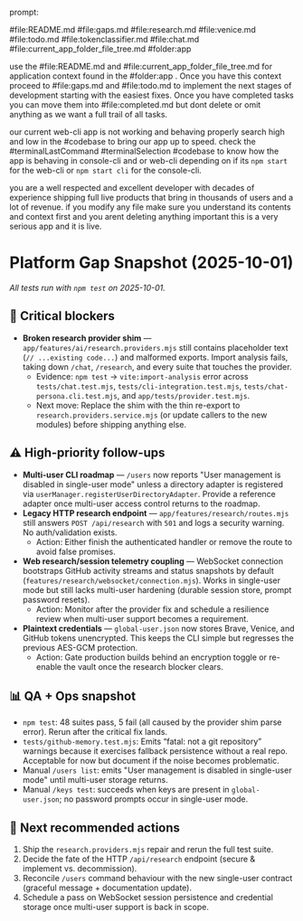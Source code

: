prompt:

#file:README.md #file:gaps.md #file:research.md #file:venice.md #file:todo.md #file:tokenclassifier.md #file:chat.md #file:current_app_folder_file_tree.md #folder:app 


use the #file:README.md and #file:current_app_folder_file_tree.md for application context found in the #folder:app . Once you have this context proceed to #file:gaps.md and #file:todo.md to implement the next stages of development starting with the easiest fixes. Once you have completed tasks you can move them into #file:completed.md but dont delete or omit anything as we want a full trail of all tasks.


our current web-cli app is not working and behaving properly search high and low in the #codebase to bring our app up to speed. check the #terminalLastCommand #terminalSelection #codebase to know how the app is behaving in console-cli and or web-cli depending on if its `npm start` for the web-cli or `npm start cli` for the console-cli.

you are a well respected and excellent developer with decades of experience shipping full live products that bring in thousands of users and a lot of revenue. if you modify any file make sure you understand its contents and context first and you arent deleting anything important this is a very serious app and it is live.


# Platform Gap Snapshot (2025-10-01)

_All tests run with `npm test` on 2025-10-01._

## 🚨 Critical blockers
- **Broken research provider shim** — `app/features/ai/research.providers.mjs` still contains placeholder text (`// ...existing code...`) and malformed exports. Import analysis fails, taking down `/chat`, `/research`, and every suite that touches the provider.
  - Evidence: `npm test` → `vite:import-analysis` error across `tests/chat.test.mjs`, `tests/cli-integration.test.mjs`, `tests/chat-persona.cli.test.mjs`, and `app/tests/provider.test.mjs`.
  - Next move: Replace the shim with the thin re-export to `research.providers.service.mjs` (or update callers to the new modules) before shipping anything else.

## ⚠️ High-priority follow-ups
- **Multi-user CLI roadmap** — `/users` now reports "User management is disabled in single-user mode" unless a directory adapter is registered via `userManager.registerUserDirectoryAdapter`. Provide a reference adapter once multi-user access control returns to the roadmap.
- **Legacy HTTP research endpoint** — `app/features/research/routes.mjs` still answers `POST /api/research` with `501` and logs a security warning. No auth/validation exists.
  - Action: Either finish the authenticated handler or remove the route to avoid false promises.
- **Web research/session telemetry coupling** — WebSocket connection bootstraps GitHub activity streams and status snapshots by default (`features/research/websocket/connection.mjs`). Works in single-user mode but still lacks multi-user hardening (durable session store, prompt password resets).
  - Action: Monitor after the provider fix and schedule a resilience review when multi-user support becomes a requirement.
- **Plaintext credentials** — `global-user.json` now stores Brave, Venice, and GitHub tokens unencrypted. This keeps the CLI simple but regresses the previous AES-GCM protection.
  - Action: Gate production builds behind an encryption toggle or re-enable the vault once the research blocker clears.

## 📊 QA + Ops snapshot
- `npm test`: 48 suites pass, 5 fail (all caused by the provider shim parse error). Rerun after the critical fix lands.
- `tests/github-memory.test.mjs`: Emits “fatal: not a git repository” warnings because it exercises fallback persistence without a real repo. Acceptable for now but document if the noise becomes problematic.
- Manual `/users list`: emits "User management is disabled in single-user mode" until multi-user storage returns.
- Manual `/keys test`: succeeds when keys are present in `global-user.json`; no password prompts occur in single-user mode.

## 🧭 Next recommended actions
1. Ship the `research.providers.mjs` repair and rerun the full test suite.
2. Decide the fate of the HTTP `/api/research` endpoint (secure & implement vs. decommission).
3. Reconcile `/users` command behaviour with the new single-user contract (graceful message + documentation update).
4. Schedule a pass on WebSocket session persistence and credential storage once multi-user support is back in scope.
